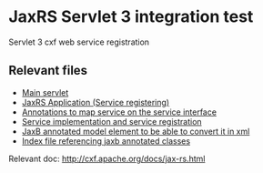 # JaxRS Servlet 3 integration test
Servlet 3 cxf web service registration

## Relevant files
* [Main servlet](https://github.com/OsgiliathEnterprise/net.osgiliath.parent/blob/master/net.osgiliath.framework/net.osgiliath.features.karaf-features/net.osgiliath.features.karaf-features.itests/net.osgiliath.features.karaf-features.itests.jaxrs.web/src/main/java/conf/JaxRSServicesProviderServlet.java)
* [JaxRS Application (Service registering)](https://github.com/OsgiliathEnterprise/net.osgiliath.parent/blob/master/net.osgiliath.framework/net.osgiliath.features.karaf-features/net.osgiliath.features.karaf-features.itests/net.osgiliath.features.karaf-features.itests.jaxrs.web/src/main/java/conf/JaxRSApplication.java)
* [Annotations to map service on the service interface](https://github.com/OsgiliathEnterprise/net.osgiliath.parent/blob/master/net.osgiliath.framework/net.osgiliath.features.karaf-features/net.osgiliath.features.karaf-features.itests/net.osgiliath.features.karaf-features.itests.jaxrs.web/src/main/java/net/osgiliath/features/karaf/jaxrs/web/HelloServiceJaxRS.java)
* [Service implementation and service registration](https://github.com/OsgiliathEnterprise/net.osgiliath.parent/blob/master/net.osgiliath.framework/net.osgiliath.features.karaf-features/net.osgiliath.features.karaf-features.itests/net.osgiliath.features.karaf-features.itests.jaxrs.web/src/main/java/net/osgiliath/features/karaf/jaxrs/web/impl/HelloServiceImpl.java)
* [JaxB annotated model element to be able to convert it in xml](https://github.com/OsgiliathEnterprise/net.osgiliath.parent/blob/master/net.osgiliath.framework/net.osgiliath.features.karaf-features/net.osgiliath.features.karaf-features.itests/net.osgiliath.features.karaf-features.itests.jaxrs.web/src/main/java/net/osgiliath/features/karaf/jaxrs/web/model/HelloObject.java)
* [Index file referencing jaxb annotated classes](https://github.com/OsgiliathEnterprise/net.osgiliath.parent/blob/master/net.osgiliath.framework/net.osgiliath.features.karaf-features/net.osgiliath.features.karaf-features.itests/net.osgiliath.features.karaf-features.itests.jaxrs.web/src/main/java/net/osgiliath/features/karaf/jaxrs/web/model/jaxb.index)


Relevant doc: http://cxf.apache.org/docs/jax-rs.html